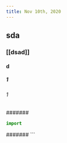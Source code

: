 ```yaml
---
title: Nov 10th, 2020
---
```


## sda
### [[dsad]]
#### d
##### 1
###### 1
#######
```python
import
```
####### ```
